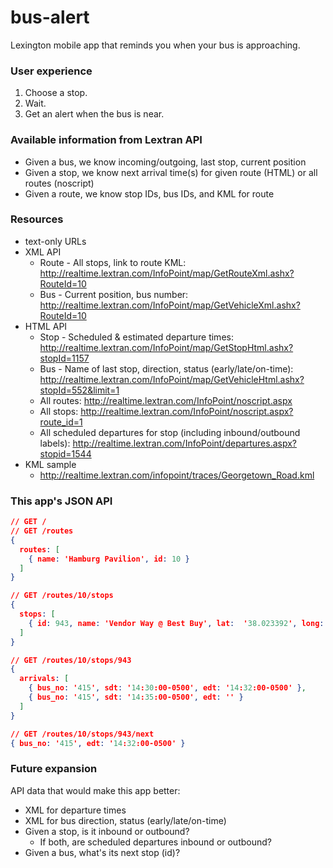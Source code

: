 bus-alert
=========

Lexington mobile app that reminds you when your bus is approaching.

### User experience
1. Choose a stop.
2. Wait.
3. Get an alert when the bus is near.

### Available information from Lextran API
- Given a bus, we know incoming/outgoing, last stop, current position
- Given a stop, we know next arrival time(s) for given route (HTML) or all routes (noscript)
- Given a route, we know stop IDs, bus IDs, and KML for route

### Resources
- text-only URLs
- XML API
  - Route - All stops, link to route KML: http://realtime.lextran.com/InfoPoint/map/GetRouteXml.ashx?RouteId=10
  - Bus - Current position, bus number: http://realtime.lextran.com/InfoPoint/map/GetVehicleXml.ashx?RouteId=10
- HTML API
  - Stop - Scheduled & estimated departure times: http://realtime.lextran.com/InfoPoint/map/GetStopHtml.ashx?stopId=1157
  - Bus - Name of last stop, direction, status (early/late/on-time): http://realtime.lextran.com/InfoPoint/map/GetVehicleHtml.ashx?stopId=552&limit=1
  - All routes: http://realtime.lextran.com/InfoPoint/noscript.aspx
  - All stops: http://realtime.lextran.com/InfoPoint/noscript.aspx?route_id=1
  - All scheduled departures for stop (including inbound/outbound labels): http://realtime.lextran.com/InfoPoint/departures.aspx?stopid=1544
- KML sample
  - http://realtime.lextran.com/infopoint/traces/Georgetown_Road.kml

### This app's JSON API
```json
// GET /
// GET /routes
{
  routes: [
    { name: 'Hamburg Pavilion', id: 10 }
  ]
}

// GET /routes/10/stops
{
  stops: [
    { id: 943, name: 'Vendor Way @ Best Buy', lat:  '38.023392', long: '-84.419754' }
  ]
}

// GET /routes/10/stops/943
{
  arrivals: [
    { bus_no: '415', sdt: '14:30:00-0500', edt: '14:32:00-0500' },
    { bus_no: '415', sdt: '14:35:00-0500', edt: '' }
  ]
}

// GET /routes/10/stops/943/next
{ bus_no: '415', edt: '14:32:00-0500' }
```

### Future expansion
API data that would make this app better:
- XML for departure times
- XML for bus direction, status (early/late/on-time)
- Given a stop, is it inbound or outbound?
  - If both, are scheduled departures inbound or outbound?
- Given a bus, what's its next stop (id)?
